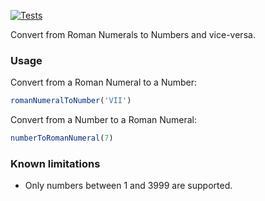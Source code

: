 [![Tests](https://github.com/rodrigoborgesdeoliveira/Romanumber/actions/workflows/run-tests.yml/badge.svg)](https://github.com/rodrigoborgesdeoliveira/Romanumber/actions/workflows/run-tests.yml)

Convert from Roman Numerals to Numbers and vice-versa.

### Usage
Convert from a Roman Numeral to a Number:
```javascript
romanNumeralToNumber('VII')
```

Convert from a Number to a Roman Numeral:
```javascript
numberToRomanNumeral(7)
```

### Known limitations
- Only numbers between 1 and 3999 are supported.
